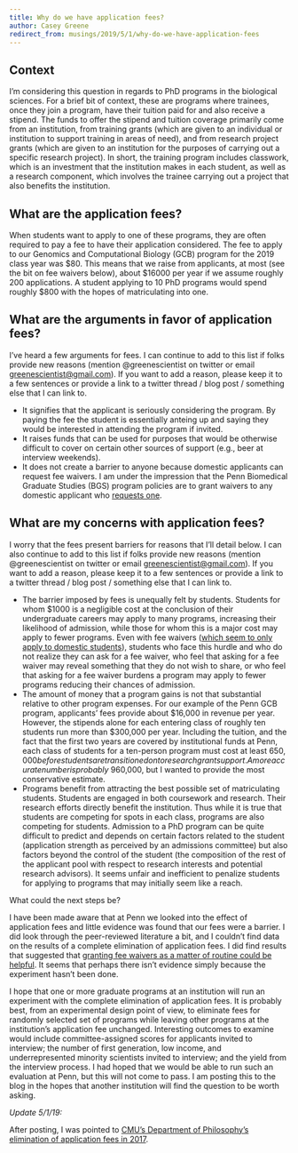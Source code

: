 ```yaml
---
title: Why do we have application fees?
author: Casey Greene
redirect_from: musings/2019/5/1/why-do-we-have-application-fees
---
```


## Context

I’m considering this question in regards to PhD programs in the biological sciences.
For a brief bit of context, these are programs where trainees, once they join a program, have their tuition paid for and also receive a stipend.
The funds to offer the stipend and tuition coverage primarily come from an institution, from training grants (which are given to an individual or institution to support training in areas of need), and from research project grants (which are given to an institution for the purposes of carrying out a specific research project).
In short, the training program includes classwork, which is an investment that the institution makes in each student, as well as a research component, which involves the trainee carrying out a project that also benefits the institution.

## What are the application fees?

When students want to apply to one of these programs, they are often required to pay a fee to have their application considered.
The fee to apply to our Genomics and Computational Biology (GCB) program for the 2019 class year was $80.
This means that we raise from applicants, at most (see the bit on fee waivers below), about $16000 per year if we assume roughly 200 applications.
A student applying to 10 PhD programs would spend roughly \$800 with the hopes of matriculating into one.

## What are the arguments in favor of application fees?

I’ve heard a few arguments for fees.
I can continue to add to this list if folks provide new reasons (mention @greenescientist on twitter or email greenescientist@gmail.com).
If you want to add a reason, please keep it to a few sentences or provide a link to a twitter thread / blog post / something else that I can link to.

- It signifies that the applicant is seriously considering the program.
  By paying the fee the student is essentially anteing up and saying they would be interested in attending the program if invited.
- It raises funds that can be used for purposes that would be otherwise difficult to cover on certain other sources of support (e.g., beer at interview weekends).
- It does not create a barrier to anyone because domestic applicants can request fee waivers.
  I am under the impression that the Penn Biomedical Graduate Studies (BGS) program policies are to grant waivers to any domestic applicant who [requests one](https://www.med.upenn.edu/bgs/applicants_phd_faq.shtml#fee_waiver).

## What are my concerns with application fees?

I worry that the fees present barriers for reasons that I’ll detail below.
I can also continue to add to this list if folks provide new reasons (mention @greenescientist on twitter or email greenescientist@gmail.com).
If you want to add a reason, please keep it to a few sentences or provide a link to a twitter thread / blog post / something else that I can link to.

- The barrier imposed by fees is unequally felt by students.
  Students for whom \$1000 is a negligible cost at the conclusion of their undergraduate careers may apply to many programs, increasing their likelihood of admission, while those for whom this is a major cost may apply to fewer programs.
  Even with fee waivers ([which seem to only apply to domestic students](https://www.med.upenn.edu/bgs/applicants_phd_faq.shtml#fee_waiver)), students who face this hurdle and who do not realize they can ask for a fee waiver, who feel that asking for a fee waiver may reveal something that they do not wish to share, or who feel that asking for a fee waiver burdens a program may apply to fewer programs reducing their chances of admission.
- The amount of money that a program gains is not that substantial relative to other program expenses.
  For our example of the Penn GCB program, applicants’ fees provide about $16,000 in revenue per year.
  However, the stipends alone for each entering class of roughly ten students run more than $300,000 per year.
  Including the tuition, and the fact that the first two years are covered by institutional funds at Penn, each class of students for a ten-person program must cost at least $650,000 before students are transitioned onto research grant support.
  A more accurate number is probably ~$960,000, but I wanted to provide the most conservative estimate.
- Programs benefit from attracting the best possible set of matriculating students.
  Students are engaged in both coursework and research.
  Their research efforts directly benefit the institution.
  Thus while it is true that students are competing for spots in each class, programs are also competing for students.
  Admission to a PhD program can be quite difficult to predict and depends on certain factors related to the student (application strength as perceived by an admissions committee) but also factors beyond the control of the student (the composition of the rest of the applicant pool with respect to research interests and potential research advisors).
  It seems unfair and inefficient to penalize students for applying to programs that may initially seem like a reach.

What could the next steps be?

I have been made aware that at Penn we looked into the effect of application fees and little evidence was found that our fees were a barrier. I did look through the peer-reviewed literature a bit, and I couldn’t find data on the results of a complete elimination of application fees. I did find results that suggested that [granting fee waivers as a matter of routine could be helpful](https://www.lifescied.org/doi/full/10.1187/cbe.17-09-0210). It seems that perhaps there isn’t evidence simply because the experiment hasn’t been done.

I hope that one or more graduate programs at an institution will run an experiment with the complete elimination of application fees. It is probably best, from an experimental design point of view, to eliminate fees for randomly selected set of programs while leaving other programs at the institution’s application fee unchanged. Interesting outcomes to examine would include committee-assigned scores for applicants invited to interview; the number of first generation, low income, and underrepresented minority scientists invited to interview; and the yield from the interview process. I had hoped that we would be able to run such an evaluation at Penn, but this will not come to pass.
I am posting this to the blog in the hopes that another institution will find the question to be worth asking.

_Update 5/1/19:_

After posting, I was pointed to [CMU’s Department of Philosophy’s elimination of application fees in 2017](http://dailynous.com/2017/10/04/carnegie-mellon-philosophy-eliminates-application-fee-guest-post-kevin-zollman/).
